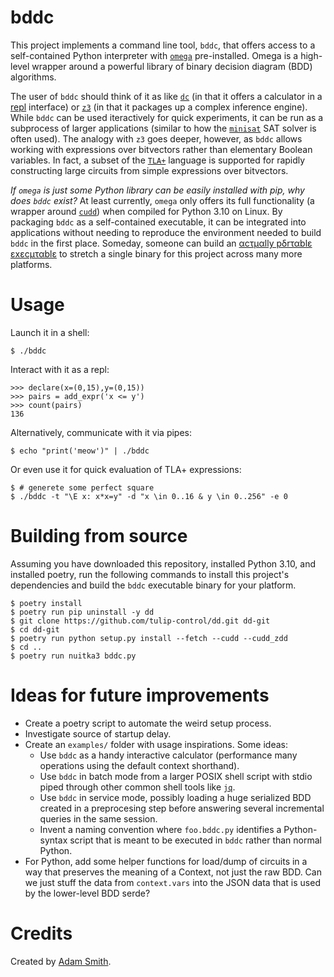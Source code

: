 # bddc

This project implements a command line tool, `bddc`, that offers access to a self-contained Python interpreter with [`omega`](https://github.com/tulip-control/omega) pre-installed. Omega is a high-level wrapper around a powerful library of binary decision diagram (BDD) algorithms.

The user of `bddc` should think of it as like [`dc`](https://en.wikipedia.org/wiki/Dc_(computer_program)) (in that it offers a calculator in a [repl](https://en.wikipedia.org/wiki/Read%E2%80%93eval%E2%80%93print_loop) interface) or [`z3`](https://github.com/Z3Prover/z3) (in that it packages up a complex inference engine). While `bddc` can be used iteractively for quick experiments, it can be run as a subprocess of larger applications (similar to how the [`minisat`](http://minisat.se/) SAT solver is often used). The analogy with `z3` goes deeper, however, as `bddc` allows working with expressions over bitvectors rather than elementary Boolean variables. In fact, a subset of the [`TLA+`](https://lamport.azurewebsites.net/tla/tla.html) language is supported for rapidly constructing large circuits from simple expressions over bitvectors.

*If `omega` is just some Python library can be easily installed with pip, why does `bddc` exist?* At least currently, `omega` only offers its full functionality (a wrapper around [`cudd`](https://github.com/ivmai/cudd)) when compiled for Python 3.10 on Linux. By packaging `bddc` as a self-contained executable, it can be integrated into applications without needing to reproduce the environment needed to build `bddc` in the first place. Someday, someone can build an [αcτµαlly pδrταblε εxεcµταblε](https://justine.lol/ape.html) to stretch a single binary for this project across many more platforms.

# Usage

Launch it in a shell:

    $ ./bddc

Interact with it as a repl:

    >>> declare(x=(0,15),y=(0,15))
    >>> pairs = add_expr('x <= y')
    >>> count(pairs)
    136

Alternatively, communicate with it via pipes:

    $ echo "print('meow')" | ./bddc

Or even use it for quick evaluation of TLA+ expressions:

    $ # generete some perfect square
    $ ./bddc -t "\E x: x*x=y" -d "x \in 0..16 & y \in 0..256" -e 0 

# Building from source

Assuming you have downloaded this repository, installed Python 3.10, and installed poetry, run the following commands to install this project's dependencies and build the `bddc` executable binary for your platform.

    $ poetry install
    $ poetry run pip uninstall -y dd
    $ git clone https://github.com/tulip-control/dd.git dd-git
    $ cd dd-git
    $ poetry run python setup.py install --fetch --cudd --cudd_zdd
    $ cd ..
    $ poetry run nuitka3 bddc.py

# Ideas for future improvements

 * Create a poetry script to automate the weird setup process.
 * Investigate source of startup delay.
 * Create an `examples/` folder with usage inspirations. Some ideas:
    - Use `bddc` as a handy interactive calculator (performance many operations using the default context shorthand).
    - Use `bddc` in batch mode from a larger POSIX shell script with stdio piped through other common shell tools like [`jq`](https://jqlang.github.io/jq/).
    - Use `bddc` in service mode, possibly loading a huge serialized BDD created in a preprocesing step before answering several incremental queries in the same session.
    - Invent a naming convention where `foo.bddc.py` identifies a Python-syntax script that is meant to be executed in `bddc` rather than normal Python.
 * For Python, add some helper functions for load/dump of circuits in a way that preserves the meaning of a Context, not just the raw BDD. Can we just stuff the data from `context.vars` into the JSON data that is used by the lower-level BDD serde?
 
# Credits

Created by [Adam Smith](https://adamsmith.as/).